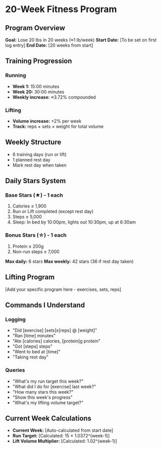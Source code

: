 # 20-Week Fitness Program

## Program Overview
**Goal:** Lose 20 lbs in 20 weeks (≈1 lb/week)
**Start Date:** [To be set on first log entry]
**End Date:** [20 weeks from start]

## Training Progression

### Running
- **Week 1:** 15:00 minutes
- **Week 20:** 30:00 minutes
- **Weekly increase:** ≈3.72% compounded

### Lifting
- **Volume increase:** +2% per week
- **Track:** reps × sets × weight for total volume

## Weekly Structure
- 6 training days (run or lift)
- 1 planned rest day
- Mark rest day when taken

## Daily Stars System

### Base Stars (★) - 1 each
1. Calories ≤ 1,900
2. Run or Lift completed (except rest day)
3. Steps ≥ 5,000
4. Sleep: In bed by 10:00pm, lights out 10:30pm, up at 6:30am

### Bonus Stars (☆) - 1 each
1. Protein ≥ 200g
2. Non-run steps ≥ 7,000

**Max daily:** 6 stars
**Max weekly:** 42 stars (36 if rest day taken)

## Lifting Program
[Add your specific program here - exercises, sets, reps]

## Commands I Understand

### Logging
- "Did [exercise] [sets]x[reps] @ [weight]"
- "Ran [time] minutes"
- "Ate [calories] calories, [protein]g protein"
- "Got [steps] steps"
- "Went to bed at [time]"
- "Taking rest day"

### Queries
- "What's my run target this week?"
- "What did I do for [exercise] last week?"
- "How many stars this week?"
- "Show this week's progress"
- "What's my lifting volume target?"

## Current Week Calculations
- **Current Week:** [Auto-calculated from start date]
- **Run Target:** [Calculated: 15 × 1.0372^(week-1)]
- **Lift Volume Multiplier:** [Calculated: 1.02^(week-1)]